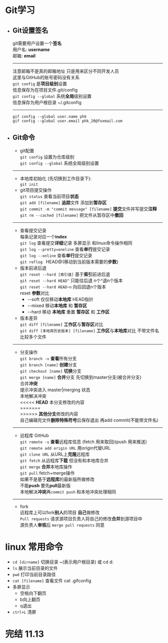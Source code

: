 <link rel="stylesheet" type="text/css" href="mkcss.css">

# Git学习
* ## Git设置签名  
    git需要用户设置一个**签名**  
    用户名: **username**  
    邮箱: **email**  
    ***
    注意邮箱不是真的邮箱地址 只是用来区分不同开发人员  
    这里与GitHub的账号密码没有关系  
    `git config` 是**项目级别**设置  
    信息保存为在项目文件.git/config   
    `git config --global` 系统**全局**级别设置  
    信息保存为用户根目录 ~/.gitconfig   
    ***
    `gif config --global user.name phk`  
    `gif config --global user.email phk_20@foxmail.com`

* ## Git命令
    * git配置  
    `git config` 设置为仓库级别  
    `git config --global` 系统全局级别设置  
    ---
    * 本地库初始化 (先切换到工作目录下):   
    `git init `  
    * git项目提交操作  
    `git status` 查看当前项目**状态**  
    `git add [filename]` **追踪**文件 添加到**暂存区**  
    `git commit -m "commit message" [filename]` **提交**文件并写提交**注释**  
    `git rm --cached [filename]` 把文件从暂存区中**撤回**  
    ---
    * 查看提交记录  
    每条记录对应一个**index**  
    `git log` 查看提交**详细**记录 多屏显示 和linux命令操作相同  
    `git log --pretty=oneline` 查看**单行**提交记录  
    `git log --online` 查看**单行**提交记录  
    `git reflog `   HEAD@{移动到当前版本需要的**步数**}
    * 版本前进后退   
    `git reset --hard [索引值]` 基于**索引**前进后退  
    `git reset --hard HEAD^` 只能往后退 n个^退n个版本  
    `git reset --hard HEAD~n` 向后回退n个版本  
    reset **参数**对比  
        * --soft 仅仅移动**本地库** HEAD指针
        * --mixed 移动**本地库** 和 **暂存区**
        * --hard 移动 **本地库** 重置 **暂存区** 和 **工作区**  
    * 版本差异  
    `git diff [filename]` **工作区**与**暂存区**对比  
    `git diff [本地库历史版本] [filename]` **工作区**与**本地库**对比 不带文件名 比较多个文件
    ---
    * 分支操作  
    `git branch -v` **查看**所有分支  
    `git branch [name]` **创建**分支  
    `git checkout [name]` **切换**分支  
    `git merge [name]` **合并**分支 先切换到master分支(被合并分支)  
    合并**冲突**  
    提示冲突进入 master|merging 状态  
    本地解决冲突  
    <<<<< **HEAD**  本分支修改的内容  
    =======  
    \>>>>>>  **其他分支**修改的内容  
    自己编辑完文件**删除特殊符号**后保存退出 再add commit(不能带文件名)
    ---
    * 远程库 GitHub  
    `git remote -v` **查看**远程库信息 (fetch 用来取回)(push 用来推送)  
    `git remote add origin URL` 用origin代替URL  
    `git clone URL` 从URL上**克隆**远程库    
    `git fetch` 从远程库**下载** 但没有和本地库合并  
    `git merge` **合并**本地库操作  
    `git pull` fetch+merge操作  
    如果不是基于**远程库**的最新版所做修改  
    不能**push** 要先**pull**最新版  
    本地解决**冲突**再`commit push` 和本地冲突处理相同
    ---
    * fork  
    远程库上可以fork**别人**的项目 **自己**做修改  
    `Pull requests` 请求源项目负责人将自己的修改**合并**到源项目中  
    源负责人**审核**后 `merge pull requests` 同意
    
 
# linux 常用命令
* `cd [dirname]` 切换目录 ~(表示用户根目录) 或 cd d:
* `ls` 展示当前目录的文件
* `pwd` 打印当前目录路径
* `cat [filename]` 查看文件 cat .gifconfig
* 多屏显示
    * 空格向下翻页
    * b向上翻页
    * q退出
* `ctrl+L` 清屏 

# 完结 11.13